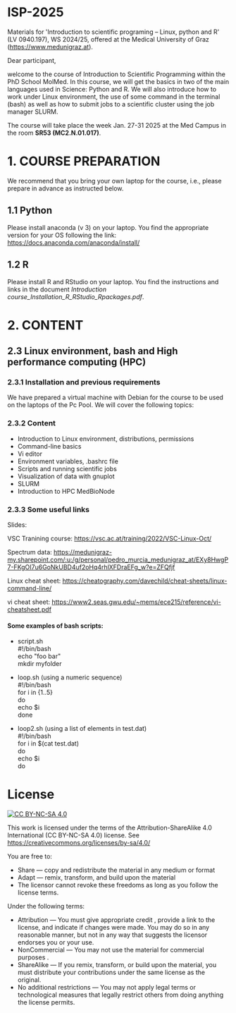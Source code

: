 # ISP-2025

Materials for 'Introduction to scientific programing – Linux, python and R' (LV 0940.197), WS 2024/25, offered at the Medical University of Graz (https://www.medunigraz.at).

Dear participant,

welcome to the course of Introduction to Scientific Programming within the PhD School MolMed. In this course, we will get the basics in two of the main languages used in Science: Python and R. We will also introduce how to work under Linux environment, the use of some command in the terminal (bash) as well as how to submit jobs to a scientific cluster using the job manager SLURM.

The course will take place the week Jan. 27-31 2025 at the Med Campus in the room **SR53 (MC2.N.01.017)**.

# 1. COURSE PREPARATION
We recommend that you bring your own laptop for the course, i.e., please prepare in advance as instructed below.

## 1.1 Python
Please install anaconda (v 3) on your laptop. You find the appropriate version for your OS following the link:  https://docs.anaconda.com/anaconda/install/

## 1.2 R
Please install R and RStudio on your laptop. You find the instructions and links in the document *Introduction course_Installation_R_RStudio_Rpackages.pdf*.


# 2. CONTENT

## 2.3 Linux environment, bash and High performance computing (HPC)

### 2.3.1 Installation and previous requirements
We have prepared a virtual machine with Debian for the course to be used on the laptops of the Pc Pool. We will cover the following topics:

### 2.3.2 Content

- Introduction to Linux environment, distributions, permissions
- Command-line basics
- Vi editor
- Environment variables, .bashrc file
- Scripts and running scientific jobs
- Visualization of data with gnuplot
- SLURM
- Introduction to HPC MedBioNode

### 2.3.3 Some useful links
Slides: 

VSC Tranining course: https://vsc.ac.at/training/2022/VSC-Linux-Oct/

Spectrum data: https://medunigraz-my.sharepoint.com/:u:/g/personal/pedro_murcia_medunigraz_at/EXy8HwgP7-FKgOI7u6GoNkUBD4uf2oHq4rhlXFDraEFg_w?e=ZFQfjf

Linux cheat sheet: https://cheatography.com/davechild/cheat-sheets/linux-command-line/ 

vi cheat sheet: https://www2.seas.gwu.edu/~mems/ece215/reference/vi-cheatsheet.pdf 

#### Some examples of bash scripts:

+ script.sh <br>
#!/bin/bash <br>
echo "foo bar" <br>
mkdir myfolder <br>

+ loop.sh (using a numeric sequence) <br>
#!/bin/bash <br>
for i in {1..5} <br>
do <br>
echo $i <br>
done <br>

+ loop2.sh (using a list of elements in test.dat) <br>
#!/bin/bash <br> 
for i in $(cat test.dat) <br>
do <br>
echo $i <br>
do <br>

# License


[![CC BY-NC-SA 4.0][cc-by-nc-sa-image]][cc-by-nc-sa]

[cc-by-nc-sa]: http://creativecommons.org/licenses/by-nc-sa/4.0/
[cc-by-nc-sa-image]: https://licensebuttons.net/l/by-nc-sa/4.0/88x31.png
[cc-by-nc-sa-shield]: https://img.shields.io/badge/License-CC%20BY--NC--SA%204.0-lightgrey.svg

This work is licensed under the terms of the Attribution-ShareAlike 4.0 International (CC BY-NC-SA 4.0) license. See <https://creativecommons.org/licenses/by-sa/4.0/>

You are free to:

- Share — copy and redistribute the material in any medium or format
- Adapt — remix, transform, and build upon the material 
- The licensor cannot revoke these freedoms as long as you follow the license terms.

Under the following terms:

- Attribution — You must give appropriate credit , provide a link to the license, and indicate if changes were made. You may do so in any reasonable manner, but not in any way that suggests the licensor endorses you or your use.
- NonCommercial — You may not use the material for commercial purposes . 
- ShareAlike — If you remix, transform, or build upon the material, you must distribute your contributions under the same license as the original.
- No additional restrictions — You may not apply legal terms or technological measures that legally restrict others from doing anything the license permits.
